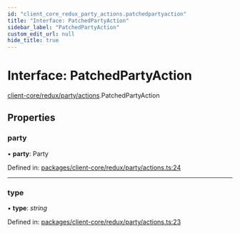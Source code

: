 ```yaml
---
id: "client_core_redux_party_actions.patchedpartyaction"
title: "Interface: PatchedPartyAction"
sidebar_label: "PatchedPartyAction"
custom_edit_url: null
hide_title: true
---
```


# Interface: PatchedPartyAction

[client-core/redux/party/actions](../modules/client_core_redux_party_actions.md).PatchedPartyAction

## Properties

### party

• **party**: Party

Defined in: [packages/client-core/redux/party/actions.ts:24](https://github.com/xr3ngine/xr3ngine/blob/5a0f83ed8/packages/client-core/redux/party/actions.ts#L24)

___

### type

• **type**: *string*

Defined in: [packages/client-core/redux/party/actions.ts:23](https://github.com/xr3ngine/xr3ngine/blob/5a0f83ed8/packages/client-core/redux/party/actions.ts#L23)
